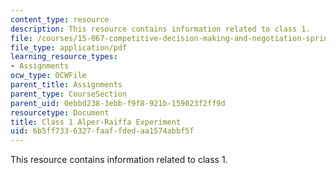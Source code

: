 ```yaml
---
content_type: resource
description: This resource contains information related to class 1.
file: /courses/15-067-competitive-decision-making-and-negotiation-spring-2011/6b5ff7336327faaffdedaa1574abbf5f_MIT15_067S11_Cl1_Al-Ra_Ex.pdf
file_type: application/pdf
learning_resource_types:
- Assignments
ocw_type: OCWFile
parent_title: Assignments
parent_type: CourseSection
parent_uid: 0ebbd238-3ebb-f9f8-921b-159023f2ff9d
resourcetype: Document
title: Class 1 Alper-Raiffa Experiment
uid: 6b5ff733-6327-faaf-fded-aa1574abbf5f
---
```

This resource contains information related to class 1.

